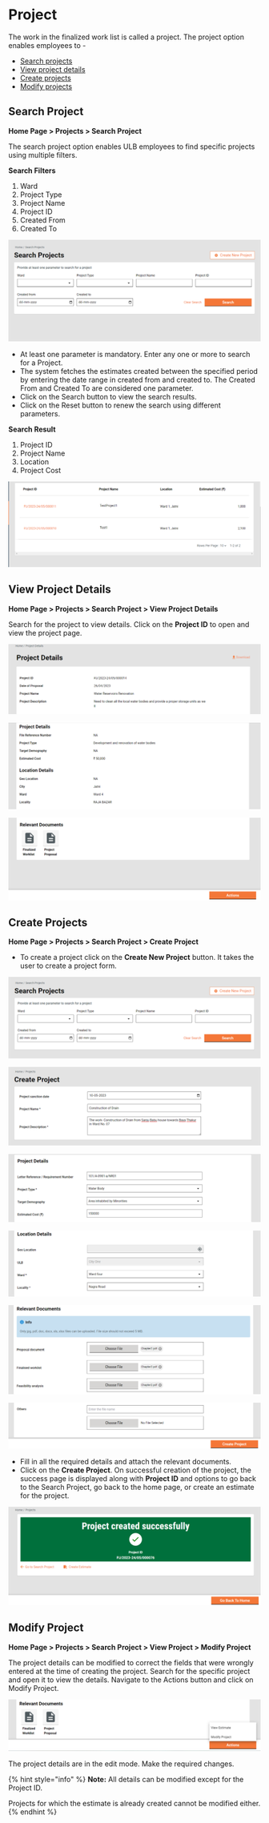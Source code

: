 # Project

The work in the finalized work list is called a project. The project option enables employees to -

* [Search projects](project.md#_h2jobkdffx0h)
* [View project details](project.md#_9r2zeio0tf57)
* [Create projects](project.md#_knxsefvb7ee7)
* [Modify projects](project.md#_r4yyntfzp4qz)

## Search Project <a href="#h2jobkdffx0h" id="h2jobkdffx0h"></a>

**Home Page > Projects > Search Project**

The search project option enables ULB employees to find specific projects using multiple filters.

**Search Filters**

1. Ward
2. Project Type
3. Project Name
4. Project ID
5. Created From
6. Created To

![](<../../../../../../.gitbook/assets/0 (12).png>)

* At least one parameter is mandatory. Enter any one or more to search for a Project.
* The system fetches the estimates created between the specified period by entering the date range in created from and created to. The Created From and Created To are considered one parameter.
* Click on the Search button to view the search results.
* Click on the Reset button to renew the search using different parameters.

**Search Result**

1. Project ID
2. Project Name
3. Location
4. Project Cost

![](<../../../../../../.gitbook/assets/1 (7).png>)

## View Project Details <a href="#id-9r2zeio0tf57" id="id-9r2zeio0tf57"></a>

**Home Page > Projects > Search Project > View Project Details**

Search for the project to view details. Click on the **Project ID** to open and view the project page.

![](<../../../../../../.gitbook/assets/2 (11).png>)

![](<../../../../../../.gitbook/assets/3 (3).png>)

![](<../../../../../../.gitbook/assets/4 (3).png>)

## Create Projects <a href="#knxsefvb7ee7" id="knxsefvb7ee7"></a>

**Home Page > Projects > Search Project > Create Project**

* To create a project click on the **Create New Project** button. It takes the user to create a project form.

![](<../../../../../../.gitbook/assets/5 (8).png>)

![](<../../../../../../.gitbook/assets/6 (2).png>)

![](<../../../../../../.gitbook/assets/7 (9).png>)

![](<../../../../../../.gitbook/assets/8 (10).png>)

![](<../../../../../../.gitbook/assets/9 (11).png>)

![](<../../../../../../.gitbook/assets/10 (3).png>)

* Fill in all the required details and attach the relevant documents.
* Click on the **Create Project**. On successful creation of the project, the success page is displayed along with **Project ID** and options to go back to the Search Project, go back to the home page, or create an estimate for the project.

![](<../../../../../../.gitbook/assets/11 (3).png>)

## Modify Project <a href="#r4yyntfzp4qz" id="r4yyntfzp4qz"></a>

**Home Page > Projects > Search Project > View Project > Modify Project**

The project details can be modified to correct the fields that were wrongly entered at the time of creating the project. Search for the specific project and open it to view the details. Navigate to the Actions button and click on Modify Project.

![](<../../../../../../.gitbook/assets/12 (3).png>)

The project details are in the edit mode. Make the required changes.&#x20;

{% hint style="info" %}
**Note:** All details can be modified except for the Project ID.&#x20;

Projects for which the estimate is already created cannot be modified either.
{% endhint %}

